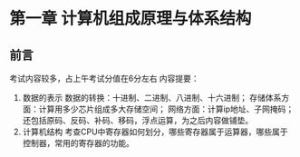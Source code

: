 # 第一章 计算机组成原理与体系结构
## 前言 
考试内容较多，占上午考试分值在6分左右
内容提要：
1. 数据的表示
数据的转换：十进制、二进制、八进制、十六进制；
存储体系方面：计算用多少芯片组成多大存储空间；
网络方面：计算ip地址、子网掩码；
还包括原码、反码、补码、移码，浮点运算，为之后内容做铺垫。
2. 计算机结构
考查CPU中寄存器如何划分，哪些寄存器属于运算器，哪些属于控制器，常用的寄存器的功能。


